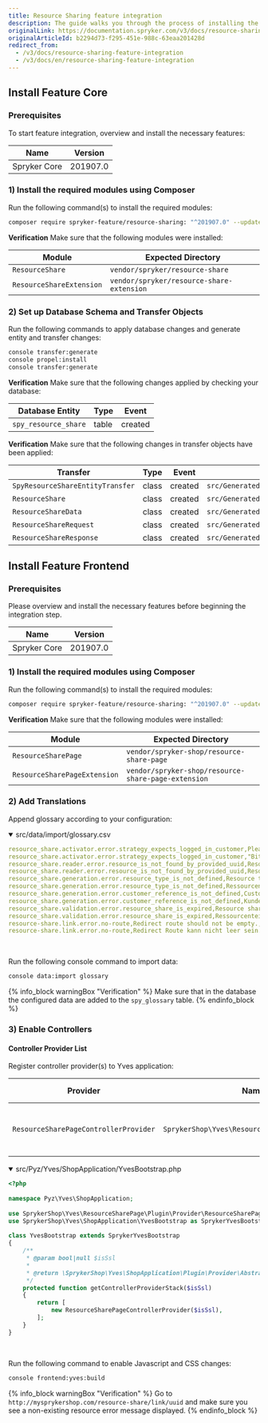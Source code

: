 ```yaml
---
title: Resource Sharing feature integration
description: The guide walks you through the process of installing the Resource Sharing feature in your project.
originalLink: https://documentation.spryker.com/v3/docs/resource-sharing-feature-integration
originalArticleId: b2294d73-f295-451e-988c-63eaa201428d
redirect_from:
  - /v3/docs/resource-sharing-feature-integration
  - /v3/docs/en/resource-sharing-feature-integration
---
```


## Install Feature Core
### Prerequisites
To start feature integration, overview and install the necessary features:

| Name | Version |
| --- | --- |
| Spryker Core | 201907.0 |

### 1) Install the required modules using Composer

Run the following command(s) to install the required modules:

```bash
composer require spryker-feature/resource-sharing: "^201907.0" --update-with-dependencies
```

<section contenteditable="false" class="warningBox"><div class="content">
    
**Verification**
Make sure that the following modules were installed:
    
| Module | Expected Directory |
| --- | --- |
| `ResourceShare` | `vendor/spryker/resource-share` |
| `ResourceShareExtension` | `vendor/spryker/resource-share-extension` |

</div></section>

### 2) Set up Database Schema and Transfer Objects

Run the following commands to apply database changes and generate entity and transfer changes:

```bash
console transfer:generate
console propel:install
console transfer:generate
```

<section contenteditable="false" class="warningBox"><div class="content">
    
**Verification**
Make sure that the following changes applied by checking your database:
    
| Database Entity | Type | Event |
| --- | --- | --- |
| `spy_resource_share` | table | created |

 </div></section>
 
<section contenteditable="false" class="warningBox"><div class="content">
    
**Verification**
Make sure that the following changes in transfer objects have been applied:
    
| Transfer | Type | Event | Path |
| --- | --- | --- | --- |
| `SpyResourceShareEntityTransfer` | class | created | `src/Generated/Shared/Transfer/SpyResourceShareEntityTransfer` |
| `ResourceShare` | class | created | `src/Generated/Shared/Transfer/ResourceShareTransfer` |
| `ResourceShareData` | class | created | `src/Generated/Shared/Transfer/ResourceShareDataTransfer` |
| `ResourceShareRequest` | class | created | `src/Generated/Shared/Transfer/ResourceShareRequestTransfer` |
| `ResourceShareResponse` | class | created | `src/Generated/Shared/Transfer/ResourceShareResponseTransfer` |

</div></section>
 
## Install Feature Frontend
### Prerequisites

Please overview and install the necessary features before beginning the integration step.

| Name | Version |
| --- | --- |
| Spryker Core | 201907.0 |

### 1) Install the required modules using Composer

Run the following command(s) to install the required modules:

```bash
composer require spryker-feature/resource-sharing: "^201907.0" --update-with-dependencies
```

<section contenteditable="false" class="warningBox"><div class="content">
    
**Verification**
Make sure that the following modules were installed:
    
| Module | Expected Directory |
| --- | --- |
| `ResourceSharePage` | `vendor/spryker-shop/resource-share-page` |
| `ResourceSharePageExtension` | `vendor/spryker-shop/resource-share-page-extension` |

</div></section>

### 2) Add Translations
Append glossary according to your configuration:

<details open>
<summary>src/data/import/glossary.csv</summary>

```yaml
resource_share.activator.error.strategy_expects_logged_in_customer,Please login to access requested shared resource.,en_US
resource_share.activator.error.strategy_expects_logged_in_customer,"Bitte anmelden, um Zugand zu der angeforderten Ressource zu erhalten.",de_DE
resource_share.reader.error.resource_is_not_found_by_provided_uuid,Resource is not found by provided UUID.,en_US
resource_share.reader.error.resource_is_not_found_by_provided_uuid,Resource wurde nicht bei dem angegebenen UUID gefunden.,de_DE
resource_share.generation.error.resource_type_is_not_defined,Resource type is not defined.,en_US
resource_share.generation.error.resource_type_is_not_defined,Ressourcentyp wurde nicht definiert.,de_DE
resource_share.generation.error.customer_reference_is_not_defined,Customer reference is not defined.,en_US
resource_share.generation.error.customer_reference_is_not_defined,Kundenreferenz wurde nicht definiert.,de_DE
resource_share.validation.error.resource_share_is_expired,Resource share is expired.,en_US
resource_share.validation.error.resource_share_is_expired,Ressourcenteilung ist abgelaufen.,de_DE
resource-share.link.error.no-route,Redirect route should not be empty.,en_US
resource-share.link.error.no-route,Redirect Route kann nicht leer sein.,de_DE
```
<br>
</details>

Run the following console command to import data:

```bash
console data:import glossary
```

{% info_block warningBox "Verification" %}
Make sure that in the database the configured data are added to the `spy_glossary` table.
{% endinfo_block %}

### 3) Enable Controllers
#### Controller Provider List
Register controller provider(s) to Yves application:

| Provider | Namespace |Enabled Controller | Controller Specification |
| --- | --- | --- | --- |
| `ResourceSharePageControllerProvider` | `SprykerShop\Yves\ResourceSharePage\Plugin\Provider` | `ResourceSharePageController` | Provides a starting point for all resource share links. |

<details open>
<summary>src/Pyz/Yves/ShopApplication/YvesBootstrap.php</summary>

```php
<?php
 
namespace Pyz\Yves\ShopApplication;
 
use SprykerShop\Yves\ResourceSharePage\Plugin\Provider\ResourceSharePageControllerProvider;
use SprykerShop\Yves\ShopApplication\YvesBootstrap as SprykerYvesBootstrap;
 
class YvesBootstrap extends SprykerYvesBootstrap
{
    /**
     * @param bool|null $isSsl
     *
     * @return \SprykerShop\Yves\ShopApplication\Plugin\Provider\AbstractYvesControllerProvider[]
     */
    protected function getControllerProviderStack($isSsl)
    {
        return [
            new ResourceSharePageControllerProvider($isSsl),
        ];
    }
}
```
<br>
</details>

Run the following command to enable Javascript and CSS changes:

```bash
console frontend:yves:build
```

{% info_block warningBox "Verification" %}
Go to `http://mysprykershop.com/resource-share/link/uuid` and make sure you see a non-existing resource error message displayed.
{% endinfo_block %}
